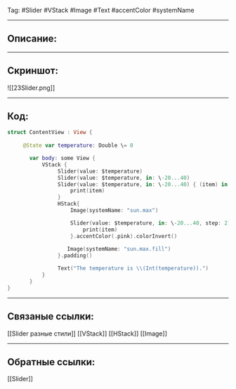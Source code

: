 Tag: #Slider #VStack #Image #Text #accentColor #systemName

---
## Описание:


---
## Скриншот:
![[23Slider.png]]

---
## Код:

``` swift
struct ContentView : View {
    
     @State var temperature: Double \= 0

       var body: some View {
           VStack {
                Slider(value: $temperature)
                Slider(value: $temperature, in: \-20...40)
                Slider(value: $temperature, in: \-20...40) { (item) in
                    print(item)
                }
                HStack{
                    Image(systemName: "sun.max")

                    Slider(value: $temperature, in: \-20...40, step: 2) { (item) in
                        print(item)
                    }.accentColor(.pink).colorInvert()
                    
                   Image(systemName: "sun.max.fill")
                }.padding()

                Text("The temperature is \\(Int(temperature)).")
           }
       }
}

```

---
## Связаные ссылки:
[[Slider разные стили]]
[[VStack]]
[[HStack]]
[[Image]]

---
## Обратные ссылки:
[[Slider]]
